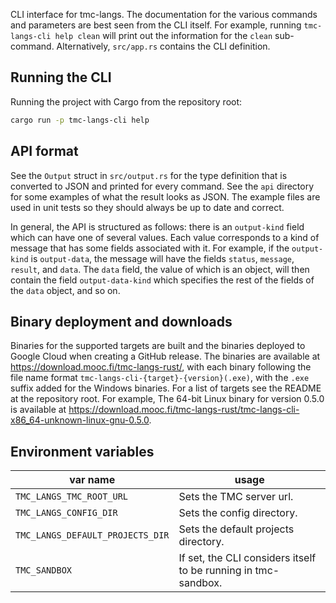 CLI interface for tmc-langs. The documentation for the various commands and parameters are best seen from the CLI itself. For example, running `tmc-langs-cli help clean` will print out the information for the `clean` sub-command. Alternatively, `src/app.rs` contains the CLI definition.

## Running the CLI

Running the project with Cargo from the repository root:

```bash
cargo run -p tmc-langs-cli help
```

## API format

See the `Output` struct in `src/output.rs` for the type definition that is converted to JSON and printed for every command. See the `api` directory for some examples of what the result looks as JSON. The example files are used in unit tests so they should always be up to date and correct.

In general, the API is structured as follows: there is an `output-kind` field which can have one of several values. Each value corresponds to a kind of message that has some fields associated with it. For example, if the `output-kind` is `output-data`, the message will have the fields `status`, `message`, `result`, and `data`. The `data` field, the value of which is an object, will then contain the field `output-data-kind` which specifies the rest of the fields of the `data` object, and so on.

## Binary deployment and downloads

Binaries for the supported targets are built and the binaries deployed to Google Cloud when creating a GitHub release. The binaries are available at https://download.mooc.fi/tmc-langs-rust/, with each binary following the file name format `tmc-langs-cli-{target}-{version}(.exe)`, with the `.exe` suffix added for the Windows binaries. For a list of targets see the README at the repository root. For example, The 64-bit Linux binary for version 0.5.0 is available at https://download.mooc.fi/tmc-langs-rust/tmc-langs-cli-x86_64-unknown-linux-gnu-0.5.0.

## Environment variables

| var name                         | usage                                                          |
| -------------------------------- | -------------------------------------------------------------- |
| `TMC_LANGS_TMC_ROOT_URL`         | Sets the TMC server url.                                       |
| `TMC_LANGS_CONFIG_DIR`           | Sets the config directory.                                     |
| `TMC_LANGS_DEFAULT_PROJECTS_DIR` | Sets the default projects directory.                           |
| `TMC_SANDBOX`                    | If set, the CLI considers itself to be running in tmc-sandbox. |
